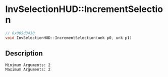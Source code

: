 # InvSelectionHUD::IncrementSelection
```c
// 0x005d3430
void InvSelectionHUD::IncrementSelection(unk p0, unk p1)
```
## Description
```
Minimum Arguments: 2
Maximum Arguments: 2
```
